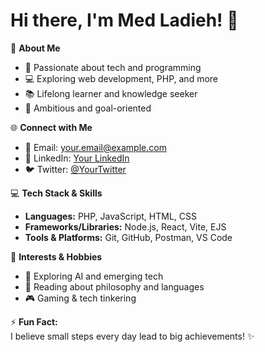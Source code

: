 # Hi there, I'm Med Ladieh! 👋

🌟 **About Me**  
- 🚀 Passionate about tech and programming  
- 💻 Exploring web development, PHP, and more  
- 📚 Lifelong learner and knowledge seeker  
- 🎯 Ambitious and goal-oriented  

🌐 **Connect with Me**  
- 📧 Email: your.email@example.com  
- 💼 LinkedIn: [Your LinkedIn](https://www.linkedin.com)  
- 🐦 Twitter: [@YourTwitter](https://twitter.com)  

💻 **Tech Stack & Skills**  
- **Languages:** PHP, JavaScript, HTML, CSS  
- **Frameworks/Libraries:** Node.js, React, Vite, EJS  
- **Tools & Platforms:** Git, GitHub, Postman, VS Code  

🎨 **Interests & Hobbies**  
- 🌌 Exploring AI and emerging tech  
- 📖 Reading about philosophy and languages  
- 🎮 Gaming & tech tinkering  

⚡ **Fun Fact:**  
I believe small steps every day lead to big achievements! ✨


